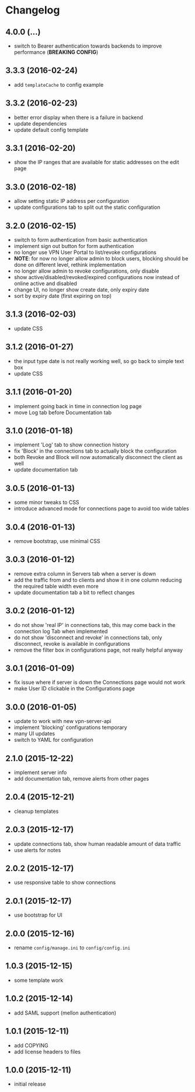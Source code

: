 # Changelog

## 4.0.0 (...)
- switch to Bearer authentication towards backends to improve
  performance (**BREAKING CONFIG**)

## 3.3.3 (2016-02-24)
- add `templateCache` to config example

## 3.3.2 (2016-02-23)
- better error display when there is a failure in backend
- update dependencies
- update default config template

## 3.3.1 (2016-02-20)
- show the IP ranges that are available for static addresses on the
  edit page

## 3.3.0 (2016-02-18)
- allow setting static IP address per configuration
- update configurations tab to split out the static configuration

## 3.2.0 (2016-02-15)
- switch to form authentication from basic authentication
- implement sign out button for form authentication
- no longer use VPN User Portal to list/revoke configurations
- **NOTE**: for now no longer allow admin to block users, 
  blocking should be done on different level, rethink implementation
- no longer allow admin to revoke configurations, only disable
- show active/disabled/revoked/expired configurations now instead
  of online active and disabled
- change UI, no longer show create date, only expiry date
- sort by expiry date (first expiring on top)

## 3.1.3 (2016-02-03)
- update CSS

## 3.1.2 (2016-01-27)
- the input type date is not really working well, so go back to simple text
  box
- update CSS

## 3.1.1 (2016-01-20)
- implement going back in time in connection log page
- move Log tab before Documentation tab

## 3.1.0 (2016-01-18)
- implement 'Log' tab to show connection history
- fix 'Block' in the connections tab to actually block the configuration
- both Revoke and Block will now automatically disconnect the client
  as well
- update documentation tab 

## 3.0.5 (2016-01-13)
- some minor tweaks to CSS
- introduce advanced mode for connections page to avoid too wide tables

## 3.0.4 (2016-01-13)
- remove bootstrap, use minimal CSS

## 3.0.3 (2016-01-12)
- remove extra column in Servers tab when a server is down
- add the traffic from and to clients and show it in one column reducing the
  required table width even more
- update documentation tab a bit to reflect changes

## 3.0.2 (2016-01-12)
- do not show 'real IP' in connections tab, this may come back in the
  connection log Tab when implemented
- do not show 'disconnect and revoke' in connections tab, only disconnect, 
  revoke is available in configurations
- remove the filter box in configurations page, not really helpful anyway

## 3.0.1 (2016-01-09)
- fix issue where if server is down the Connections page would not 
  work
- make User ID clickable in the Configurations page

## 3.0.0 (2016-01-05)
- update to work with new vpn-server-api
- implement 'blocking' configurations temporary
- many UI updates
- switch to YAML for configuration

## 2.1.0 (2015-12-22)
- implement server info
- add documentation tab, remove alerts from other pages

## 2.0.4 (2015-12-21)
- cleanup templates

## 2.0.3 (2015-12-17)
- update connections tab, show human readable amount of data traffic
- use alerts for notes

## 2.0.2 (2015-12-17)
- use responsive table to show connections

## 2.0.1 (2015-12-17)
- use bootstrap for UI

## 2.0.0 (2015-12-16)
- rename `config/manage.ini` to `config/config.ini`

## 1.0.3 (2015-12-15)
- some template work

## 1.0.2 (2015-12-14)
- add SAML support (mellon authentication)

## 1.0.1 (2015-12-11)
- add COPYING
- add license headers to files

## 1.0.0 (2015-12-11)
- initial release

